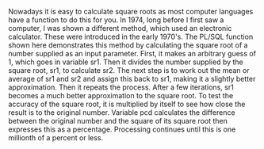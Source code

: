 Nowadays it is easy to calculate square roots as most computer languages have a function to do this for you.
In 1974, long before I first saw a computer, I was shown a different method, which used an electronic calculator.
These were introduced in the early 1970's.
The PL/SQL function shown here demonstrates this method by calculating the square root of a number supplied as an input parameter.
First, it makes an arbitrary guess of 1, which goes in variable sr1.
Then it divides the number supplied by the square root, sr1, to calculate sr2.
The next step is to work out the mean or average of sr1 and sr2 and assign this back to sr1, making it a slightly better approximation.
Then it repeats the process.
After a few iterations, sr1 becomes a much better approximation to the square root.
To test the accuracy of the square root, it is multiplied by itself to see how close the result is to the original number.
Variable pcd calculates the difference between the original number and the square of its square root then expresses this as a percentage.
Processing continues until this is one millionth of a percent or less.

